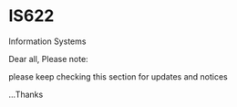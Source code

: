 # IS622
Information Systems

Dear all, Please note:

please keep checking this section for updates and notices  

...Thanks
